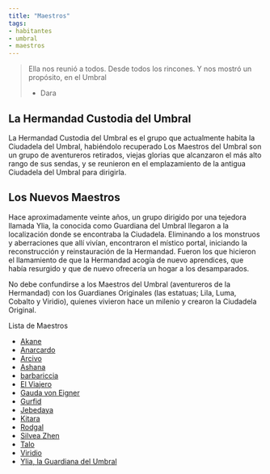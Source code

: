 ```yaml
---
title: "Maestros"
tags:
- habitantes
- umbral
- maestros
---
```


> Ella nos reunió a todos. Desde todos los rincones. Y nos mostró un propósito, en el Umbral
> 
> -   Dara

## La Hermandad Custodia del Umbral

La Hermandad Custodia del Umbral es el grupo que actualmente habita la Ciudadela del Umbral, habiéndolo recuperado Los Maestros del Umbral son un grupo de aventureros retirados, viejas glorias que alcanzaron el más alto rango de sus sendas, y se reunieron en el emplazamiento de la antigua Ciudadela del Umbral para dirigirla.

## Los Nuevos Maestros

Hace aproximadamente veinte años, un grupo dirigido por una tejedora llamada Ylia, la conocida como Guardiana del Umbral llegaron a la localización donde se encontraba la Ciudadela. Eliminando a los monstruos y aberraciones que allí vivían, encontraron el místico portal, iniciando la reconstrucción y reinstauración de la Hermandad. Fueron los que hicieron el llamamiento de que la Hermandad acogía de nuevo aprendices, que había resurgido y que de nuevo ofrecería un hogar a los desamparados.

No debe confundirse a los Maestros del Umbral (aventureros de la Hermandad) con los Guardianes Originales (las estatuas; Lila, Luma, Cobalto y Viridio), quienes vivieron hace un milenio y crearon la Ciudadela Original.

Lista de Maestros
- [Akane](Habitantes/maestros/akane.md)
- [Anarcardo](Habitantes/maestros/anacardo.md)
- [Arcivo](Habitantes/maestros/arcivo.md)
- [Ashana](Habitantes/maestros/ashana.md)
- [barbariccia](Habitantes/maestros/barbariccia.md)
- [El Viajero](Habitantes/maestros/el-viajero.md)
- [Gauda von Eigner](Habitantes/maestros/gauda-von-eigner.md)
- [Gurfid](Habitantes/maestros/gurfid.md)
- [Jebedaya](Habitantes/maestros/jebedaya.md)
- [Kitara](Habitantes/maestros/kitara.md)
- [Rodgal](Habitantes/maestros/rodgal.md)
- [Silvea Zhen](Habitantes/maestros/silvea-zhen.md)
- [Talo](Habitantes/maestros/talo.md)
- [Viridio](Habitantes/maestros/viridio.md)
- [Ylia, la Guardiana del Umbral](Habitantes/maestros/ylia-la-guardiana-del-umbral.md)
